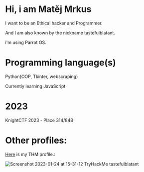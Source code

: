 # Hi, i am Matěj Mrkus
I want to be an Ethical hacker and Programmer.

And I am also known by the nickname tastefulblatant.

i'm using Parrot OS.

# Programming language(s)

Python(OOP, Tkinter, webscraping)

Currently learning JavaScript

# 2023
KnightCTF 2023 - Place 314/848

# Other profiles:
[Here](https://tryhackme.com/p/tastefulblatant) is my THM profile.:

![Screenshot 2023-01-24 at 15-31-12 TryHackMe tastefulblatant](https://user-images.githubusercontent.com/121983707/214336942-bada91f6-825e-4913-b92b-9c31fcc6b90c.png)
